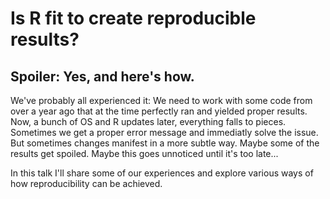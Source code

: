 # Is R fit to create reproducible results?
## Spoiler: Yes, and here's how.
We've probably all experienced it:
We need to work with some code from over a year ago that at the time perfectly ran and yielded proper results.
Now, a bunch of OS and R updates later, everything falls to pieces.
Sometimes we get a proper error message and immediatly solve the issue.
But sometimes changes manifest in a more subtle way.
Maybe some of the results get spoiled.
Maybe this goes unnoticed until it's too late...

In this talk I'll share some of our experiences and explore various ways of how reproducibility can be achieved.
